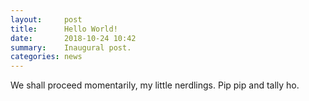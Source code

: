 ```yaml
---
layout:     post
title:      Hello World!
date:       2018-10-24 10:42
summary:    Inaugural post.
categories: news
---
```

We shall proceed momentarily, my little nerdlings.  Pip pip and tally ho.
